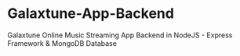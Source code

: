 # Galaxtune-App-Backend
 Galaxtune Online Music Streaming App Backend in NodeJS - Express Framework & MongoDB Database
